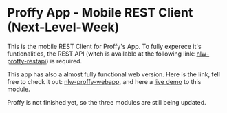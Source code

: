 # Proffy App - Mobile REST Client (Next-Level-Week)

This is the mobile REST Client for Proffy's App. To fully experece it's funtionalities, the REST API (witch is available at the following link: [nlw-proffy-restapi](https://github.com/joaokbmartins/nlw-proffy-restapi)) is required.

This app has also a almost fully functional web version. Here is the link, fell free to check it out: [nlw-proffy-webapp](https://github.com/joaokbmartins/nlw-proffy-webapp), and here a [live demo](https://5f67cb5654e3f20007f5bb08--naughty-ramanujan-b7bb9a.netlify.app/) to this module.

Proffy is not finished yet, so the three modules are still being updated.
